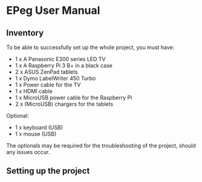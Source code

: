 EPeg User Manual
====================

Inventory
-----------

To be able to successfully set up the whole project, you must have:

 - 1 x A Panasonic E300 series LED TV
 - 1 x A Raspberry Pi 3 B+ in a black case
 - 2 x ASUS ZenPad tablets
 - 1 x Dymo LabelWriter 450 Turbo
 - 1 x Power cable for the TV
 - 1 x HDMI cable
 - 1 x MicroUSB power cable for the Raspberry Pi
 - 2 x (MicroUSB) chargers for the tablets
 
Optional:
 - 1 x keyboard (USB)
 - 1 x mouse (USB)
 
The optionals may be required for the troubleshooting of the project, should any issues occur.

Setting up the project
----------------------------
